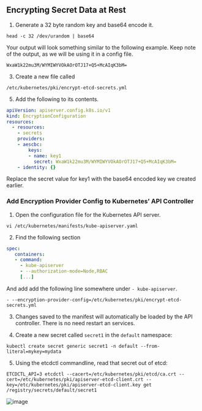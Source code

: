 
##  Encrypting Secret Data at Rest

1.  Generate a 32 byte random key and base64 encode it.  
```
head -c 32 /dev/urandom | base64
```    
Your output will look something similar to the following example. Keep note of the output, as we will be using it in a config file.
```
WxaW1k22mu3M/WYMIWYVOkAOrOTJ17+Q5+McAIqK3bM=
```
3.  Create a new file called 
```
/etc/kubernetes/pki/encrypt-etcd-secrets.yml
```
5.  Add the following to its contents.  
```yaml
apiVersion: apiserver.config.k8s.io/v1
kind: EncryptionConfiguration
resources:
  - resources:
    - secrets
    providers:
    - aescbc:
        keys:
        - name: key1
          secret: WxaW1k22mu3M/WYMIWYVOkAOrOTJ17+Q5+McAIqK3bM=
    - identity: {}
```
Replace the secret value for key1 with the base64 encoded key we created earlier.

### Add Encryption Provider Config to Kubernetes’ API Controller

1.  Open the configuration file for the Kubernetes API server.  
```
vi /etc/kubernetes/manifests/kube-apiserver.yaml
```    
2.  Find the following section
```yaml 
spec:
   containers:
   - command:
     - kube-apiserver
     - --authorization-mode=Node,RBAC
     [...]
```
And add add the following line somewhere under  `- kube-apiserver`.
```   
- --encryption-provider-config=/etc/kubernetes/pki/encrypt-etcd-secrets.yml
```   
3.  Changes saved to the manifest will automatically be loaded by the API controller. There is no need restart an services.

4.	 Create a new secret called `secret1` in the `default` namespace: 
```shell
kubectl create secret generic secret1 -n default --from-literal=mykey=mydata
```   
5. Using the etcdctl commandline, read that secret out of etcd:
```   
ETCDCTL_API=3 etcdctl --cacert=/etc/kubernetes/pki/etcd/ca.crt --cert=/etc/kubernetes/pki/apiserver-etcd-client.crt --key=/etc/kubernetes/pki/apiserver-etcd-client.key get /registry/secrets/default/secret1 
```   

![image](https://user-images.githubusercontent.com/3519706/120084998-5cabcb00-c0dd-11eb-8303-2cce8740436e.png)
